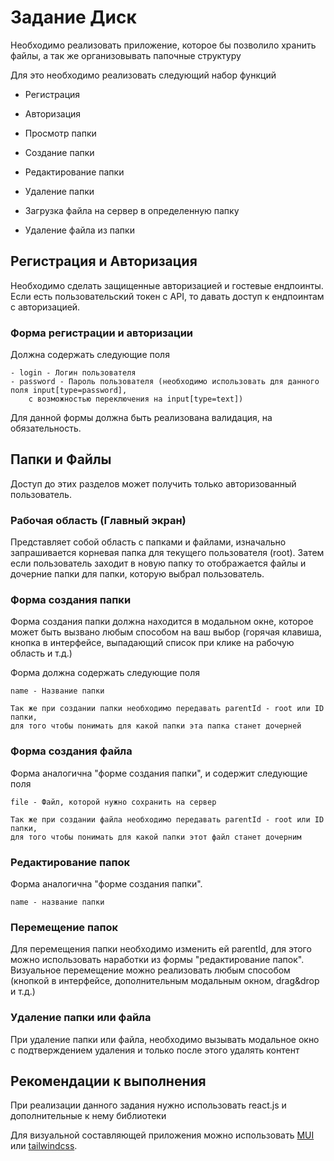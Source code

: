 # Задание Диск

Необходимо реализовать приложение, которое бы позволило хранить файлы, а так же организовывать папочные структуру

Для это необходимо реализовать следующий набор функций

- Регистрация
- Авторизация


- Просмотр папки
- Создание папки
- Редактирование папки
- Удаление папки


- Загрузка файла на сервер в определенную папку
- Удаление файла из папки


## Регистрация и Авторизация

Необходимо сделать защищенные авторизацией и гостевые ендпоинты. Если есть пользовательский токен с API, то давать доступ к ендпоинтам с авторизацией.

### Форма регистрации и авторизации
Должна содержать следующие поля
	
	- login - Логин пользователя
	- password - Пароль пользователя (необходимо использовать для данного поля input[type=password],
		с возможностью переключения на input[type=text])

Для данной формы должна быть реализована валидация, на обязательность.


## Папки и Файлы

Доступ до этих разделов может получить только авторизованный пользователь.

### Рабочая область (Главный экран)
  
Представляет собой область с папками и файлами, изначально запрашивается корневая папка для текущего пользователя (root). Затем если пользователь заходит в новую папку то отображается файлы и дочерние папки для папки, которую выбрал пользователь.

### Форма создания папки
Форма создания папки должна находится в модальном окне, которое может быть вызвано любым способом на ваш выбор (горячая клавиша, кнопка в интерфейсе, выпадающий список при клике на рабочую область и т.д.)

Форма должна содержать следующие поля
		
	name - Название папки
	
	Так же при создании папки необходимо передавать parentId - root или ID папки, 
	для того чтобы понимать для какой папки эта папка станет дочерней

### Форма создания файла
Форма аналогична "форме создания папки", и содержит следующие поля

	file - Файл, которой нужно сохранить на сервер
	
	Так же при создании файла необходимо передавать parentId - root или ID папки, 
	для того чтобы понимать для какой папки этот файл станет дочерним

### Редактирование папок
Форма аналогична "форме создания папки".
	
	name - название папки

### Перемещение папок
Для перемещения папки необходимо изменить ей parentId, для этого можно использовать наработки из 
формы "редактирование папок". Визуальное перемещение можно реализовать любым способом (кнопкой в интерфейсе, дополнительным модальным окном, drag&drop и т.д.)

### Удаление папки или файла
При удаление папки или файла, необходимо вызывать модальное окно с подтверждением удаления и только после этого удалять контент


## Рекомендации к выполнения

При реализации данного задания нужно использовать react.js и дополнительные к нему библиотеки

Для визуальной составляющей приложения можно использовать [MUI](https://mui.com/material-ui/getting-started/overview/) или [tailwindcss](https://tailwindcss.com/docs/installation). 
<!--stackedit_data:
eyJoaXN0b3J5IjpbLTE4NjM1MDYzODksLTE2NTQyMTExMDksLT
ExNzIzMTgzNDRdfQ==
-->

<!-- 
Ссылка на API - http://91.193.183.139:7000/
Ссылка на API документацию - http://91.193.183.139:7000/swagger/doc  
-->